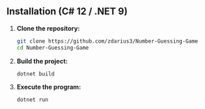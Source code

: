 ## Installation (C# 12 / .NET 9)
1. **Clone the repository:**

   ```bash
   git clone https://github.com/zdarius3/Number-Guessing-Game
   cd Number-Guessing-Game
   ```

2. **Build the project:**
    ```bash
    dotnet build
    ```
    

3. **Execute the program:**
    ```bash
    dotnet run
    ```
